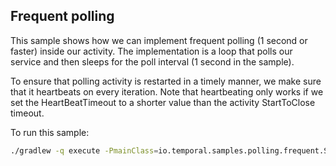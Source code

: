 ## Frequent polling

This sample shows how we can implement frequent polling (1 second or faster) inside our activity.
The implementation is a loop that polls our service and then sleeps for the poll interval (1 second in the sample).

To ensure that polling activity is restarted in a timely manner, we make sure that it heartbeats on every iteration.
Note that heartbeating only works if we set the HeartBeatTimeout to a shorter value than the activity
StartToClose timeout.


To run this sample:
```bash
./gradlew -q execute -PmainClass=io.temporal.samples.polling.frequent.Starter
```